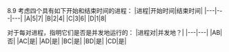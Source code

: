 8.9 考虑四个具有如下开始和结束时间的进程：
|进程|开始时间|结束时间|
|---|---|---|
|A|5|7|
|B|2|4|
|C|3|6|
|D|1|8|

对于每对进程，指明它们是否是并发地运行的：
|进程对|并发地？|
|---|---|
|AB|否|
|AC|是|
|AD|是|
|BC|是|
|BD|是|
|CD|是|